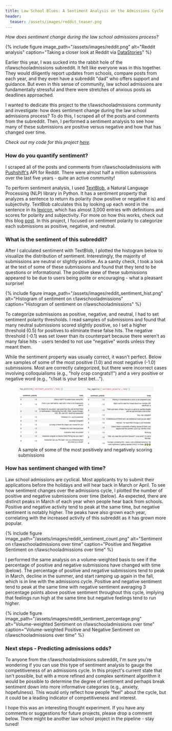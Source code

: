 ```yaml
---
title: Law School Blues: A Sentiment Analysis on the Admissions Cycle
header:
  teaser: /assets/images/reddit_teaser.png
---
```

*How does sentiment change during the law school admissions process?*

{% include figure image_path="/assets/images/reddit.png" alt="Reddit analysis" caption="Taking a closer look at Reddit via [DataStories](https://blog.datastories.com/blog/reddit-front-page)" %}

Earlier this year, I was sucked into the rabbit hole of the r/lawschooladmissions subreddit. It felt like everyone was in this together. They would diligently report updates from schools, compare posts from each year, and they even have a subreddit "dad" who offers support and guidance. But even in this sense of community, law school admissions are fundamentally stressful and there were stretches of anxious posts as deadlines approached.

I wanted to dedicate this project to the r/lawschooladmissions community and investigate: how does sentiment change during the law school admissions process? To do this, I scraped all of the posts and comments from the subreddit. Then, I performed a sentiment analysis to see how many of these submissions are positive versus negative and how that has changed over time. 

*Check out my code for this project [here](https://github.com/jenzhenky/reddit_sentiment_analysis).*

### How do you quantify sentiment? 

I scraped all of the posts and comments from r/lawschooladmissions with [Pushshift's](https://pushshift.io/) API for Reddit. There were almost half a million submissions over the last five years - quite an active community! 

To perform sentiment analysis, I used [TextBlob](https://textblob.readthedocs.io/en/dev/), a Natural Language Processing (NLP) library in Python. It has a sentiment property that analyzes a sentence to return its polarity (how positive or negative it is) and subjectivity. TextBlob calculates this by looking up each word in the sentence in its [lexicon](https://github.com/sloria/TextBlob/blob/eb08c120d364e908646731d60b4e4c6c1712ff63/textblob/en/en-sentiment.xml), which has almost 3,000 entries with definitions and scores for polarity and subjectivity. For more on how this works, check out this blog [post](https://planspace.org/20150607-textblob_sentiment/). In this project, I focused on sentiment polarity to categorize each submissions as positive, negative, and neutral. 

### What is the sentiment of this subreddit?

After I calculated sentiment with TextBlob, I plotted the histogram below to visualize the distribution of sentiment. Interestingly, the majority of submissions are neutral or slightly positive. As a sanity check, I took a look at the text of some of these submissions and found that they tend to be questions or informational. The positive skew of these submissions appeared to be due to users being polite or encouraging - what a pleasant surprise!

{% include figure image_path="/assets/images/reddit_sentiment_hist.png" alt="Histogram of sentiment on r/lawschooladmissions" caption="Histogram of sentiment on r/lawschooladmissions" %}

To categorize submissions as positive, negative, and neutral, I had to set sentiment polarity thresholds. I read samples of submissions and found that many neutral submissions scored slightly positive, so I set a higher threshold (0.5) for positives to eliminate these false hits. The negative threshold (-0.1) was set lower than its counterpart because there weren't as many false hits - users tended to not use "negative" words unless they meant them.

While the sentiment property was usually correct, it wasn't perfect. Below are samples of some of the most positive (1.0) and most negative (-1.0) submissions. Most are correctly categorized, but there were incorrect cases involving colloquialisms (e.g., "holy crap congrats!!") and a very positive or negative word (e.g., "r/lsat is your best bet…").

<figure>
	<a href="/assets/images/reddit_top.png"><img src="/assets/images/reddit_top.png"></a>
	<figcaption>A sample of some of the most positively and negatively scoring submissions</figcaption>
</figure>

### How has sentiment changed with time?

Law school admissions are cyclical. Most applicants try to submit their applications before the holidays and will hear back in March or April. To see how sentiment changes over the admissions cycle, I plotted the number of positive and negative submissions over time (below). As expected, there are distinct peaks in March of each year when people hear back from schools. Positive and negative activity tend to peak at the same time, but negative sentiment is notably higher. The peaks have also grown each year, correlating with the increased activity of this subreddit as it has grown more popular. 

{% include figure image_path="/assets/images/reddit_sentiment_count.png" alt="Sentiment on r/lawschooladmissions over time" caption="Positive and Negative Sentiment on r/lawschooladmissions over time" %}

I performed the same analysis on a volume-weighted basis to see if the percentage of positive and negative submissions have changed with time (below). The percentage of positive and negative submissions tend to peak in March, decline in the summer, and start ramping up again in the fall, which is in line with the admissions cycle. Positive and negative sentiment tend to peak at the same time with negative sentiment averaging 3 percentage points above positive sentiment throughout this cycle, implying that feelings run high at the same time but negative feelings tend to run higher.

{% include figure image_path="/assets/images/reddit_sentiment_percentage.png" alt="Volume-weighted Sentiment on r/lawschooladmissions over time" caption="Volume-weighted Positive and Negative Sentiment on r/lawschooladmissions over time" %}

### Next steps - Predicting admissions odds?

To anyone from the r/lawschooladmissions subreddit, I'm sure you're wondering if you can use this type of sentiment analysis to gauge the competitiveness of an admissions cycle. In this project's current state that isn't possible, but with a more refined and complex sentiment algorithm it would be possible to determine the degree of sentiment and perhaps break sentiment down into more informative categories (e.g., anxiety, hopefulness). This would only reflect how people "feel" about the cycle, but it could be a leading indicator of competitiveness and interest. 

I hope this was an interesting thought experiment. If you have any comments or suggestions for future projects, please drop a comment below. There might be another law school project in the pipeline - stay tuned!
